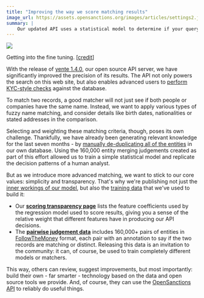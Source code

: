 ```yaml
---
title: "Improving the way we score matching results"
image_url: https://assets.opensanctions.org/images/articles/settings2.jpeg
summary: |
    Our updated API uses a statistical model to determine if your query matches one of the entities in the OpenSanctions database. As we do this, we put a premium on transparency and share both the training data and scoring code.
---
```


<img class="img-fluid" src="https://assets.opensanctions.org/images/articles/settings2.jpeg">
<p class="img-caption">Getting into the fine tuning. [<a href="https://flickr.com/photos/132918212@N04/21650166975">credit</a>]</p>

With the release of [yente 1.4.0](/docs/yente), our open source API server, we have significantly improved the precision of its results. The API not only powers the search on this web site, but also enables advanced users to [perform KYC-style checks](/articles/2022-02-01-matching-api/) against the database.

To match two records, a good matcher will not just see if both people or companies have the same name. Instead, we want to apply various types of fuzzy name matching, and consider details like birth dates, nationalities or stated addresses in the comparison.

Selecting and weighting these matching criteria, though, poses its own challenge. Thankfully, we have already been generating relevant knowledge for the last seven months - by [manually de-duplicating all of the entities](/articles/2021-11-11-deduplication/) in our own database. Using the 160,000 entity merging judgements created as part of this effort allowed us to train a simple statistical model and replicate the decision patterns of a human analyst.

But as we introduce more advanced matching, we want to stick to our core values: simplicity and transparency. That's why we're publishing not just the [inner workings of our model](/matcher/), but also the [training data](/docs/pairs/) that we've used to build it:

* Our **[scoring transparency page](/matcher/)** lists the feature coefficients used by the regression model used to score results, giving you a sense of the relative weight that different features have in producing our API decisions.
* The **[pairwise judgement data](/docs/pairs/)** includes 160,000+ pairs of entities in [FollowTheMoney](/docs/entities/) format, each pair with an annotation to say if the two records are matching or distinct. Releasing this data is an invitation to the community: it can, of course, be used to train completely different models or matchers.

This way, others can review, suggest improvements, but most importantly: build their own - far smarter - technology based on the data and open source tools we provide. And, of course, they can use the [OpenSanctions API](/api/) to reliably do useful things.
